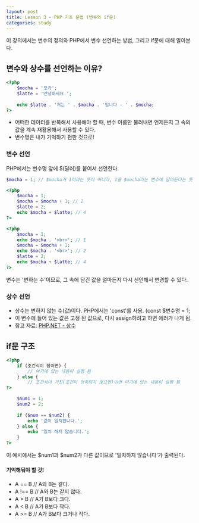 ```yaml
---
layout: post
title: Lesson 3 - PHP 기초 문법 (변수와 if문) 
categories: study
---
```


이 강의에서는 변수의 정의와 PHP에서 변수 선언하는 방법, 그리고 if문에 대해 알아본다.

## 변수와 상수를 선언하는 이유?
~~~php
<?php
	$mocha = '모카';
	$latte = '안녕하세요.';
	
	echo $latte . '저는 ' . $mocha . '입니다 - ' . $mocha;
?>
~~~
* 어떠한 데이터를 반복해서 사용해야 할 때, 변수 이름만 불러내면 언제든지 그 속의 값을 계속 재활용해서 사용할 수 있다.
* 변수명은 내가 기억하기 편한 것으로!

### 변수 선언
PHP에서는 변수명 앞에 $(달러)를 붙여서 선언한다.
~~~php
$mocha = 1; // $mocha가 1이라는 뜻이 아니라, 1을 $mocha라는 변수에 담아둔다는 뜻
~~~

~~~php
<?php
	$mocha = 1;
	$mocha = $mocha + 1; // 2
	$latte = 2;
	echo $mocha + $latte; // 4
?>
~~~

~~~php
<?php
	$mocha = 1;
	echo $mocha . '<br>'; // 1
	$mocha = $mocha + 1;
	echo $mocha . '<br>'; // 2
	$latte = 2;
	echo $mocha + $latte; // 4
?>
~~~

변수는 '변하는 수'이므로, 그 속에 담긴 값을 얼마든지 다시 선언해서 변경할 수 있다. 

### 상수 선언
* 상수는 변하지 않는 수(값)이다. PHP에서는 'const'를 사용. (const $변수명 = 1;
* 이 변수에 들어 있는 값은 고정 된 값으로, 다시 assign하려고 하면 에러가 나게 됨.
* 참고 자료: [PHP.NET - 상수](http://php.net/manual/kr/language.constants.php "PHP")



## if문 구조
~~~php
<?php
	if (조건식이 참이면) {
		// 여기에 있는 내용이 실행 됨
	} else {
		// 조건식이 거짓(조건이 만족되지 않으면)이면 여기에 있는 내용이 실행 됨
?>
~~~
~~~php
	$num1 = 1;
	$num2 = 2;
	
	if ($num == $num2) {
		echo '값이 일치합니다.';
	} else {
		echo '일치 하지 않습니다.';
	}
?>
~~~
이 예시에서는 $num1과 $num2가 다른 값이므로 '일치하지 않습니다'가 출력된다.

#### 기억해둬야 할 것!
* A == B // A와 B는 같다.
* A !== B // A와 B는 같지 않다.
* A > B // A가 B보다 크다.
* A < B // A가 B보다 작다.
* A >= B // A가 B보다 크거나 작다.
